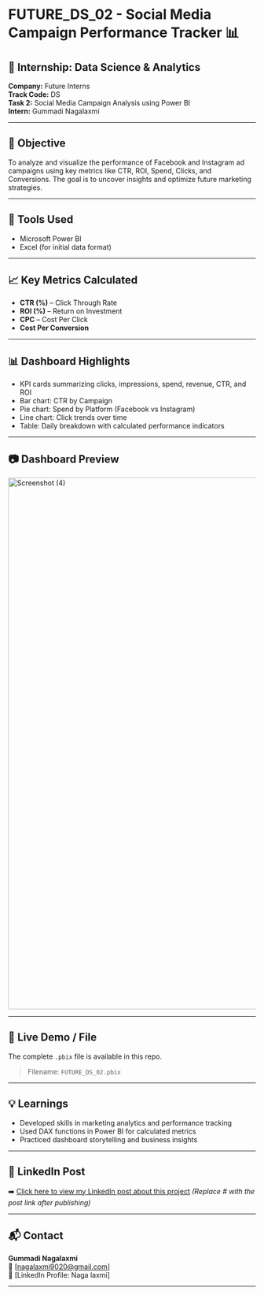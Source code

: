 
# FUTURE_DS_02 - Social Media Campaign Performance Tracker 📊

## 📌 Internship: Data Science & Analytics  
**Company:** Future Interns  
**Track Code:** DS  
**Task 2:** Social Media Campaign Analysis using Power BI  
**Intern:** Gummadi Nagalaxmi

---

## 🎯 Objective

To analyze and visualize the performance of Facebook and Instagram ad campaigns using key metrics like CTR, ROI, Spend, Clicks, and Conversions. The goal is to uncover insights and optimize future marketing strategies.

---

## 📂 Tools Used
- Microsoft Power BI
- Excel (for initial data format)

---

## 📈 Key Metrics Calculated
- **CTR (%)** – Click Through Rate  
- **ROI (%)** – Return on Investment  
- **CPC** – Cost Per Click  
- **Cost Per Conversion**

---

## 📊 Dashboard Highlights
- KPI cards summarizing clicks, impressions, spend, revenue, CTR, and ROI
- Bar chart: CTR by Campaign
- Pie chart: Spend by Platform (Facebook vs Instagram)
- Line chart: Click trends over time
- Table: Daily breakdown with calculated performance indicators

---

## 📷 Dashboard Preview
<img width="1920" height="1080" alt="Screenshot (4)" src="https://github.com/user-attachments/assets/906966ab-1b3a-4455-b54e-b0a54f6fd23d" />


---

## 🔗 Live Demo / File

The complete `.pbix` file is available in this repo.  
> Filename: `FUTURE_DS_02.pbix`

---

## 💡 Learnings
- Developed skills in marketing analytics and performance tracking
- Used DAX functions in Power BI for calculated metrics
- Practiced dashboard storytelling and business insights

---

## 📣 LinkedIn Post
➡️ [Click here to view my LinkedIn post about this project](#) *(Replace # with the post link after publishing)*

---

## 📬 Contact

**Gummadi Nagalaxmi**  
📧 [nagalaxmi9020@gmail.com]  
🔗 [LinkedIn Profile: Naga laxmi]

---

